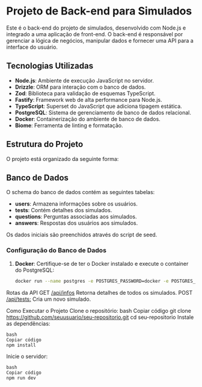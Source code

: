 # Projeto de Back-end para Simulados

Este é o back-end do projeto de simulados, desenvolvido com Node.js e integrado a uma aplicação de front-end. O back-end é responsável por gerenciar a lógica de negócios, manipular dados e fornecer uma API para a interface do usuário.

## Tecnologias Utilizadas

- **Node.js**: Ambiente de execução JavaScript no servidor.
- **Drizzle**: ORM para interação com o banco de dados.
- **Zod**: Biblioteca para validação de esquemas TypeScript.
- **Fastify**: Framework web de alta performance para Node.js.
- **TypeScript**: Superset do JavaScript que adiciona tipagem estática.
- **PostgreSQL**: Sistema de gerenciamento de banco de dados relacional.
- **Docker**: Containerização do ambiente de banco de dados.
- **Biome**: Ferramenta de linting e formatação.

## Estrutura do Projeto

O projeto está organizado da seguinte forma:


## Banco de Dados

O schema do banco de dados contém as seguintes tabelas:

- **users**: Armazena informações sobre os usuários.
- **tests**: Contém detalhes dos simulados.
- **questions**: Perguntas associadas aos simulados.
- **answers**: Respostas dos usuários aos simulados.

Os dados iniciais são preenchidos através do script de seed.

### Configuração do Banco de Dados

1. **Docker**: Certifique-se de ter o Docker instalado e execute o container do PostgreSQL:

   ```bash
   docker run --name postgres -e POSTGRES_PASSWORD=docker -e POSTGRES_USER=docker -e POSTGRES_DB=simulado -p 5432:5432 -d postgres

Rotas da API
GET [/api/infos](http://localhost:3333/infos) Retorna detalhes de todos os simulados.
POST [ /api/tests:](http://localhost:3333/tests) Cria um novo simulado.

Como Executar o Projeto
Clone o repositório:
            bash
            Copiar código
            git clone https://github.com/seuusuario/seu-repositorio.git
            cd seu-repositorio
Instale as dependências:

    bash
    Copiar código
    npm install
Inicie o servidor:

    bash
    Copiar código
    npm run dev
